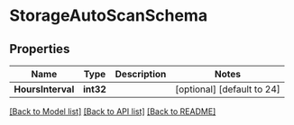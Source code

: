 # StorageAutoScanSchema

## Properties
Name | Type | Description | Notes
------------ | ------------- | ------------- | -------------
**HoursInterval** | **int32** |  | [optional] [default to 24]

[[Back to Model list]](../README.md#documentation-for-models) [[Back to API list]](../README.md#documentation-for-api-endpoints) [[Back to README]](../README.md)


